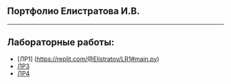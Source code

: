 ## Портфолио Елистратова И.В.

------------

## Лабораторные работы:
- [ЛР1] (https://replit.com/@Elistratov/LR1#main.py)
- [ЛР3](https://replit.com/@Elistratov/LR3#main.py)
- [ЛР4](https://replit.com/@Elistratov/LR44#main.py)
